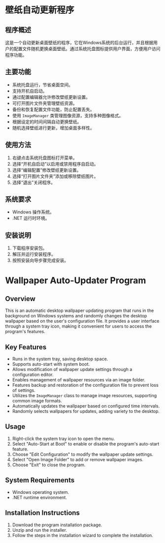 
# 壁纸自动更新程序

## 程序概述
这是一个自动更新桌面壁纸的程序，它在Windows系统的后台运行，并且根据用户的配置文件随机更换桌面壁纸。通过系统托盘图标提供用户界面，方便用户访问程序功能。

## 主要功能
- 系统托盘运行，节省桌面空间。
- 支持开机自启动。
- 通过配置编辑器允许修改壁纸更新设置。
- 可打开图片文件夹管理壁纸资源。
- 备份和恢复配置文件功能，防止配置丢失。
- 使用 `ImageManager` 类管理图像资源，支持多种图像格式。
- 根据设定的时间间隔自动更换壁纸。
- 随机选择壁纸进行更新，增加桌面多样性。

## 使用方法
1. 右键点击系统托盘图标打开菜单。
2. 选择“开机自启动”以启用或禁用程序自启动。
3. 选择“编辑配置”修改壁纸更新设置。
4. 选择“打开图片文件夹”添加或移除壁纸图片。
5. 选择“退出”关闭程序。

## 系统要求
- Windows 操作系统。
- .NET 运行时环境。

## 安装说明
1. 下载程序安装包。
2. 解压并运行安装程序。
3. 按照安装向导步骤完成安装。



# Wallpaper Auto-Updater Program

## Overview
This is an automatic desktop wallpaper updating program that runs in the background on Windows systems and randomly changes the desktop wallpaper based on the user's configuration file. It provides a user interface through a system tray icon, making it convenient for users to access the program's features.

## Key Features
- Runs in the system tray, saving desktop space.
- Supports auto-start with system boot.
- Allows modification of wallpaper update settings through a configuration editor.
- Enables management of wallpaper resources via an image folder.
- Features backup and restoration of the configuration file to prevent loss of settings.
- Utilizes the `ImageManager` class to manage image resources, supporting common image formats.
- Automatically updates the wallpaper based on configured time intervals.
- Randomly selects wallpapers for updates, adding variety to the desktop.

## Usage
1. Right-click the system tray icon to open the menu.
2. Select "Auto-Start at Boot" to enable or disable the program's auto-start feature.
3. Choose "Edit Configuration" to modify the wallpaper update settings.
4. Select "Open Image Folder" to add or remove wallpaper images.
5. Choose "Exit" to close the program.

## System Requirements
- Windows operating system.
- .NET runtime environment.

## Installation Instructions
1. Download the program installation package.
2. Unzip and run the installer.
3. Follow the steps in the installation wizard to complete the installation.
